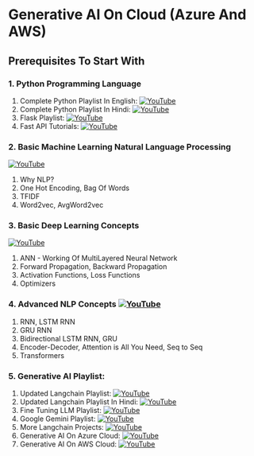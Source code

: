 # Generative AI On Cloud (Azure And AWS)

## Prerequisites To Start With 

### 1. Python Programming Language
1. Complete Python Playlist In English: [![YouTube](https://img.shields.io/badge/YouTube-Video-green)](https://www.youtube.com/watch?v=bPrmA1SEN2k&list=PLZoTAELRMXVNUL99R4bDlVYsncUNvwUBB)
2. Complete Python Playlist In Hindi: [![YouTube](https://img.shields.io/badge/YouTube-Video-green)](https://www.youtube.com/watch?v=MJd9d9Mpxg0&list=PLTDARY42LDV4qqiJd1Z1tShm3mp9-rP4v)
3. Flask Playlist: [![YouTube](https://img.shields.io/badge/YouTube-Video-green)](https://www.youtube.com/watch?v=4L_xAWDRs7w&list=PLZoTAELRMXVPBaLN3e-uoVRR9hlRFRfUc)
4. Fast API Tutorials: [![YouTube](https://img.shields.io/badge/YouTube-Video-green)](https://www.youtube.com/watch?v=WU65u9d-97c&list=PLZoTAELRMXVPgsojPOHF9i0u2L83-m9P7)

### 2. Basic Machine Learning Natural Language Processing 
[![YouTube](https://img.shields.io/badge/YouTube-Video-green)](https://www.youtube.com/watch?v=w3coRFpyddQ&list=PLZoTAELRMXVNNrHSKv36Lr3_156yCo6Nn)
1. Why NLP?
2. One Hot Encoding, Bag Of Words
3. TFIDF
4. Word2vec, AvgWord2vec

### 3. Basic Deep Learning Concepts 
[![YouTube](https://img.shields.io/badge/YouTube-Video-green)]()

1. ANN - Working Of MultiLayered Neural Network
2. Forward Propagation, Backward Propagation
3. Activation Functions, Loss Functions
4. Optimizers

### 4. Advanced NLP Concepts [![YouTube](https://img.shields.io/badge/YouTube-Video-green)](https://www.youtube.com/playlist?list=PLKnIA16_RmvZo7fp5kkIth6nRTeQQsjfX)
1. RNN, LSTM RNN
2. GRU RNN
3. Bidirectional LSTM RNN, GRU
4. Encoder-Decoder, Attention is All You Need, Seq to Seq
5. Transformers

### 5. Generative AI Playlist:
1. Updated Langchain Playlist: [![YouTube](https://img.shields.io/badge/YouTube-Video-green)](https://www.youtube.com/watch?v=KmQOlg5YfU0&list=PLZoTAELRMXVOQPRG7VAuHL--y97opD5GQ&pp=gAQBiAQB)
2. Updated Langchain Playlist In Hindi: [![YouTube](https://img.shields.io/badge/YouTube-Video-green)](https://www.youtube.com/watch?v=tEL833CPhqw&list=PLTDARY42LDV6flFgQLJCcVSXXa58mZ9Ty&pp=iAQB)
3. Fine Tuning LLM Playlist: [![YouTube](https://img.shields.io/badge/YouTube-Video-green)](https://www.youtube.com/watch?v=Vg3dS-NLUT4&list=PLZoTAELRMXVN9VbAx5I2VvloTtYmlApe3&pp=gAQBiAQB)
4. Google Gemini Playlist: [![YouTube](https://img.shields.io/badge/YouTube-Video-green)](https://www.youtube.com/watch?v=it0l6lx3qI0&list=PLZoTAELRMXVNbDmGZlcgCA3a8mRQp5axb&pp=gAQBiAQB)
5. More Langchain Projects: [![YouTube](https://img.shields.io/badge/YouTube-Video-green)](https://www.youtube.com/watch?v=4O1rs7mrNDo&list=PLZoTAELRMXVORE4VF7WQ_fAl0L1Gljtar&pp=gAQBiAQB)
6. Generative AI On Azure Cloud: [![YouTube](https://img.shields.io/badge/YouTube-Video-green)]()
7. Generative AI On AWS Cloud: [![YouTube](https://img.shields.io/badge/YouTube-Video-green)]()
